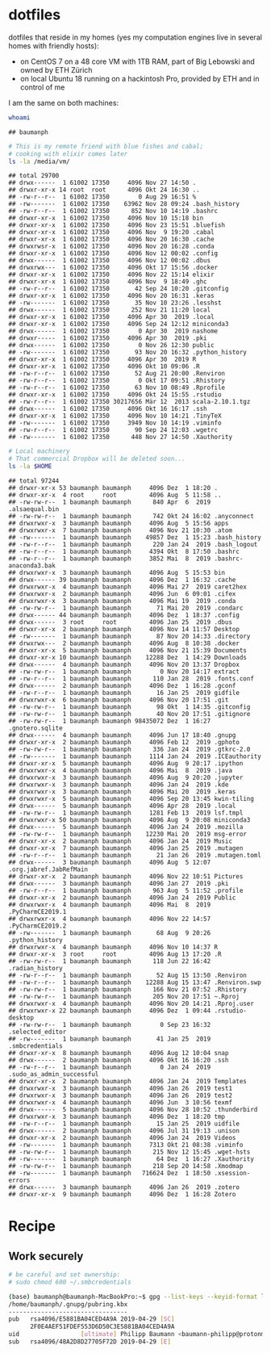 dotfiles
================

dotfiles that reside in my homes (yes my computation engines live in
several homes with friendly hosts):

  - on CentOS 7 on a 48 core VM with 1TB RAM, part of Big Lebowski and
    owned by ETH Zürich
  - on local Ubuntu 18 running on a hackintosh Pro, provided by ETH and
    in control of me

I am the same on both machines:

``` bash
whoami
```

    ## baumanph

``` bash
# This is my remote friend with blue fishes and cabal;
# cooking with elixir comes later
ls -la /media/vm/
```

    ## total 29700
    ## drwx------  1 61002 17350     4096 Nov 27 14:50 .
    ## drwxr-xr-x 14 root  root      4096 Okt 24 16:30 ..
    ## -rw-r--r--  1 61002 17350        0 Aug 29 16:51 %
    ## -rw-------  1 61002 17350    63962 Nov 28 09:24 .bash_history
    ## -rw-r--r--  1 61002 17350      852 Nov 10 14:19 .bashrc
    ## drwxr-xr-x  1 61002 17350     4096 Nov 10 15:18 bin
    ## drwxr-xr-x  1 61002 17350     4096 Nov 23 15:51 .bluefish
    ## drwxr-xr-x  1 61002 17350     4096 Nov  9 19:20 .cabal
    ## drwxr-xr-x  1 61002 17350     4096 Nov 20 16:30 .cache
    ## drwxrwsr-x  1 61002 17350     4096 Nov 20 16:28 .conda
    ## drwxr-xr-x  1 61002 17350     4096 Nov 12 00:02 .config
    ## drwx------  1 61002 17350     4096 Nov 12 00:02 .dbus
    ## drwxrwx---  1 61002 17350     4096 Okt 17 15:56 .docker
    ## drwxr-xr-x  1 61002 17350     4096 Nov 22 15:14 elixir
    ## drwxr-xr-x  1 61002 17350     4096 Nov  9 18:49 .ghc
    ## -rw-r--r--  1 61002 17350       42 Sep 24 10:20 .gitconfig
    ## drwxr-xr-x  1 61002 17350     4096 Nov 20 16:31 .keras
    ## -rw-------  1 61002 17350       35 Nov 10 23:26 .lesshst
    ## drwx------  1 61002 17350      252 Nov 21 11:20 local
    ## drwxr-xr-x  1 61002 17350     4096 Apr 30  2019 .local
    ## drwxr-xr-x  1 61002 17350     4096 Sep 24 12:12 miniconda3
    ## drwx------  1 61002 17350        0 Apr 30  2019 nashome
    ## drwxr-----  1 61002 17350     4096 Apr 30  2019 .pki
    ## drwx------  1 61002 17350        0 Nov 26 12:30 public
    ## -rw-------  1 61002 17350       93 Nov 20 16:32 .python_history
    ## drwxr-xr-x  1 61002 17350     4096 Apr 30  2019 R
    ## drwxr-xr-x  1 61002 17350     4096 Okt 10 09:06 .R
    ## -rw-r--r--  1 61002 17350       52 Aug 21 20:00 .Renviron
    ## -rw-r--r--  1 61002 17350        0 Okt 17 09:51 .Rhistory
    ## -rw-r--r--  1 61002 17350       63 Nov 10 08:49 .Rprofile
    ## drwxr-xr-x  1 61002 17350     4096 Okt 24 15:55 .rstudio
    ## -rw-r--r--  1 61002 17350 30217656 Mär 12  2013 scala-2.10.1.tgz
    ## drwx------  1 61002 17350     4096 Okt 16 16:17 .ssh
    ## drwxr-xr-x  1 61002 17350     4096 Nov 10 14:21 .TinyTeX
    ## -rw-------  1 61002 17350     3949 Nov 10 14:19 .viminfo
    ## -rw-r--r--  1 61002 17350       90 Sep 24 12:03 .wgetrc
    ## -rw-------  1 61002 17350      448 Nov 27 14:50 .Xauthority

``` bash
# Local machinery
# That commercial Dropbox will be deleted soon...
ls -la $HOME
```

    ## total 97244
    ## drwxr-xr-x 53 baumanph baumanph     4096 Dez  1 18:20 .
    ## drwxr-xr-x  4 root     root         4096 Aug  5 11:58 ..
    ## -rw-rw-r--  1 baumanph baumanph      840 Apr  6  2019 .alsaequal.bin
    ## -rw-rw-r--  1 baumanph baumanph      742 Okt 24 16:02 .anyconnect
    ## drwxrwxr-x  3 baumanph baumanph     4096 Aug  5 15:56 apps
    ## drwxrwxr-x  7 baumanph baumanph     4096 Nov 21 10:30 .atom
    ## -rw-------  1 baumanph baumanph    49857 Dez  1 15:23 .bash_history
    ## -rw-r--r--  1 baumanph baumanph      220 Jan 24  2019 .bash_logout
    ## -rw-r--r--  1 baumanph baumanph     4394 Okt  8 17:50 .bashrc
    ## -rw-r--r--  1 baumanph baumanph     3852 Mai  8  2019 .bashrc-anaconda3.bak
    ## drwxrwxr-x  3 baumanph baumanph     4096 Aug  5 15:53 bin
    ## drwx------ 39 baumanph baumanph     4096 Dez  1 16:32 .cache
    ## drwxrwxr-x  4 baumanph baumanph     4096 Mai 27  2019 caret2hex
    ## drwxrwxr-x  2 baumanph baumanph     4096 Jun  6 09:01 .cifex
    ## drwxrwxr-x  3 baumanph baumanph     4096 Mai 19  2019 .conda
    ## -rw-rw-r--  1 baumanph baumanph       71 Mai 20  2019 .condarc
    ## drwx------ 44 baumanph baumanph     4096 Dez  1 18:37 .config
    ## drwx------  3 root     root         4096 Jan 25  2019 .dbus
    ## drwxr-xr-x  2 baumanph baumanph     4096 Nov 14 11:57 Desktop
    ## -rw-------  1 baumanph baumanph       87 Nov 20 14:33 .directory
    ## drwxrwx---  2 baumanph baumanph     4096 Aug  8 10:38 .docker
    ## drwxr-xr-x  5 baumanph baumanph     4096 Nov 21 15:39 Documents
    ## drwxr-xr-x 10 baumanph baumanph    12288 Dez  1 14:29 Downloads
    ## drwx------  4 baumanph baumanph     4096 Nov 20 13:37 Dropbox
    ## -rw-rw-r--  1 baumanph baumanph        0 Nov 20 14:17 extract
    ## -rw-r--r--  1 baumanph baumanph      110 Jan 28  2019 .fonts.conf
    ## drwx------  2 baumanph baumanph     4096 Dez  1 16:28 .gconf
    ## -rw-r--r--  1 baumanph baumanph       16 Jan 25  2019 gidfile
    ## drwxrwxr-x  6 baumanph baumanph     4096 Nov 20 17:51 .git
    ## -rw-rw-r--  1 baumanph baumanph       98 Okt  1 14:35 .gitconfig
    ## -rw-rw-r--  1 baumanph baumanph       40 Nov 20 17:51 .gitignore
    ## -rw-rw-r--  1 baumanph baumanph 98435072 Dez  1 16:27 .gnotero.sqlite
    ## drwx------  4 baumanph baumanph     4096 Jun 17 18:40 .gnupg
    ## drwxr-xr-x  2 baumanph baumanph     4096 Feb 12  2019 .gphoto
    ## -rw-rw-r--  1 baumanph baumanph      336 Jan 24  2019 .gtkrc-2.0
    ## -rw-------  1 baumanph baumanph     1114 Jan 24  2019 .ICEauthority
    ## drwxr-xr-x  5 baumanph baumanph     4096 Aug  9 20:17 .ipython
    ## drwxrwxr-x  4 baumanph baumanph     4096 Mai  8  2019 .java
    ## drwxrwxr-x  3 baumanph baumanph     4096 Aug  9 20:20 .jupyter
    ## drwxrwxr-x  3 baumanph baumanph     4096 Jan 24  2019 .kde
    ## drwxrwxr-x  3 baumanph baumanph     4096 Mai 20  2019 .keras
    ## drwxrwxr-x  5 baumanph baumanph     4096 Sep 20 13:45 kwin-tiling
    ## drwx------  5 baumanph baumanph     4096 Apr 28  2019 .local
    ## -rw-rw-r--  1 baumanph baumanph     1281 Feb 13  2019 lsf.tmpl
    ## drwxrwxr-x 50 baumanph baumanph     4096 Aug  9 20:08 miniconda3
    ## drwx------  5 baumanph baumanph     4096 Jan 24  2019 .mozilla
    ## -rw-rw-r--  1 baumanph baumanph    12230 Mai 20  2019 msg-error
    ## drwxr-xr-x  2 baumanph baumanph     4096 Jan 24  2019 Music
    ## drwxr-xr-x  7 baumanph baumanph     4096 Jan 25  2019 .mutagen
    ## -rw-r--r--  1 baumanph baumanph       21 Jan 26  2019 .mutagen.toml
    ## drwx------  3 baumanph baumanph     4096 Aug  5 12:07 .org.jabref.JabRefMain
    ## drwxr-xr-x  2 baumanph baumanph     4096 Nov 22 10:51 Pictures
    ## drwx------  3 baumanph baumanph     4096 Jan 27  2019 .pki
    ## -rw-r--r--  1 baumanph baumanph      963 Aug  5 11:52 .profile
    ## drwxr-xr-x  2 baumanph baumanph     4096 Jan 24  2019 Public
    ## drwxrwxr-x  4 baumanph baumanph     4096 Mai  8  2019 .PyCharmCE2019.1
    ## drwxrwxr-x  4 baumanph baumanph     4096 Nov 22 14:57 .PyCharmCE2019.2
    ## -rw-------  1 baumanph baumanph       68 Aug  9 20:26 .python_history
    ## drwxrwxr-x  4 baumanph baumanph     4096 Nov 10 14:37 R
    ## drwxr-xr-x  3 root     root         4096 Aug 13 17:20 .R
    ## -rw-rw-r--  1 baumanph baumanph      118 Jun 22 16:42 .radian_history
    ## -rw-r--r--  1 baumanph baumanph       52 Aug 15 13:50 .Renviron
    ## -rw-r--r--  1 baumanph baumanph    12288 Aug 15 13:47 .Renviron.swp
    ## -rw-rw-r--  1 baumanph baumanph      166 Nov 21 07:52 .Rhistory
    ## -rw-rw-r--  1 baumanph baumanph      205 Nov 20 17:51 ~.Rproj
    ## drwxrwxr-x  4 baumanph baumanph     4096 Nov 20 14:21 .Rproj.user
    ## drwxrwxr-x 22 baumanph baumanph     4096 Dez  1 09:44 .rstudio-desktop
    ## -rw-rw-r--  1 baumanph baumanph        0 Sep 23 16:32 .selected_editor
    ## -rw-------  1 baumanph baumanph       41 Jan 25  2019 .smbcredentials
    ## drwxr-xr-x  8 baumanph baumanph     4096 Aug 12 10:04 snap
    ## drwx------  2 baumanph baumanph     4096 Okt 16 16:20 .ssh
    ## -rw-r--r--  1 baumanph baumanph        0 Jan 24  2019 .sudo_as_admin_successful
    ## drwxr-xr-x  2 baumanph baumanph     4096 Jan 24  2019 Templates
    ## drwxrwxr-x  3 baumanph baumanph     4096 Jan 26  2019 test1
    ## drwxrwxr-x  3 baumanph baumanph     4096 Jan 26  2019 test2
    ## drwxrwxr-x  4 baumanph baumanph     4096 Jun  3 10:56 texmf
    ## drwx------  5 baumanph baumanph     4096 Nov 28 10:52 .thunderbird
    ## drwxrwxr-x  3 baumanph baumanph     4096 Dez  1 18:20 tmp
    ## -rw-r--r--  1 baumanph baumanph       15 Jan 25  2019 uidfile
    ## drwx------  2 baumanph baumanph     4096 Jul 31 19:13 .unison
    ## drwxr-xr-x  2 baumanph baumanph     4096 Jan 24  2019 Videos
    ## -rw-------  1 baumanph baumanph     7313 Okt 21 08:38 .viminfo
    ## -rw-rw-r--  1 baumanph baumanph      215 Nov 12 15:45 .wget-hsts
    ## -rw-------  1 baumanph baumanph       64 Dez  1 16:27 .Xauthority
    ## -rw-rw-r--  1 baumanph baumanph      218 Sep 20 14:58 .Xmodmap
    ## -rw-------  1 baumanph baumanph   716624 Dez  1 18:50 .xsession-errors
    ## drwx------  3 baumanph baumanph     4096 Jan 26  2019 .zotero
    ## drwxr-xr-x  9 baumanph baumanph     4096 Dez  1 16:28 Zotero

# Recipe

## Work securely

``` bash
# be careful and set ownership:
# sudo chmod 600 ~/.smbcredentials 
```

``` bash
(base) baumanph@baumanph-MacBookPro:~$ gpg --list-keys --keyid-format long
/home/baumanph/.gnupg/pubring.kbx
---------------------------------
pub   rsa4096/E5881BA04CED4A9A 2019-04-29 [SC]
      2F0E4AEF51FDEF553D6D50C3E5881BA04CED4A9A
uid                 [ultimate] Philipp Baumann <baumann-philipp@protonmail.com>
sub   rsa4096/48A2D8D27705F72D 2019-04-29 [E]
```
